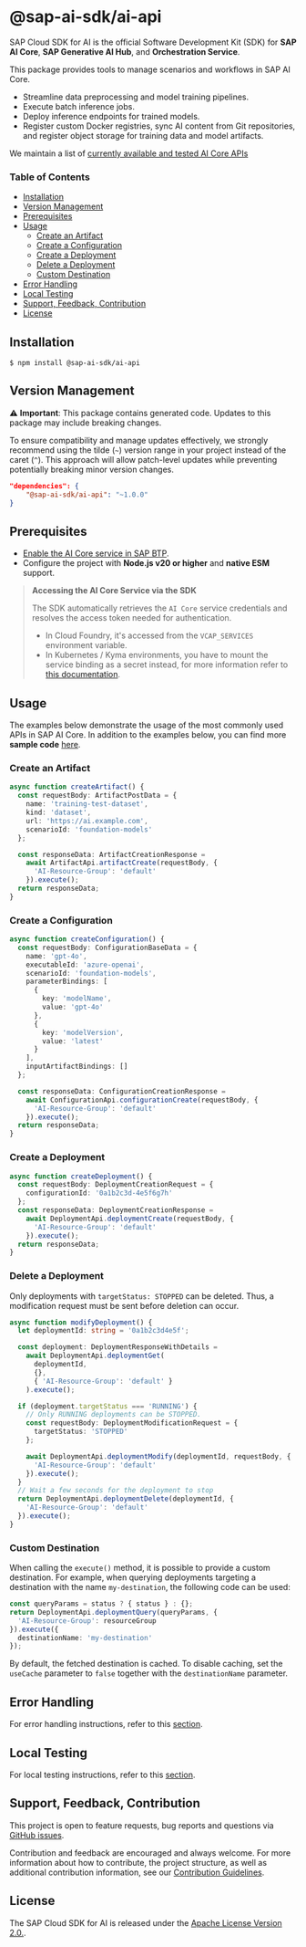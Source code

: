 # @sap-ai-sdk/ai-api

SAP Cloud SDK for AI is the official Software Development Kit (SDK) for **SAP AI Core**, **SAP Generative AI Hub**, and **Orchestration Service**.

This package provides tools to manage scenarios and workflows in SAP AI Core.

- Streamline data preprocessing and model training pipelines.
- Execute batch inference jobs.
- Deploy inference endpoints for trained models.
- Register custom Docker registries, sync AI content from Git repositories, and register object storage for training data and model artifacts.

We maintain a list of [currently available and tested AI Core APIs](https://github.com/SAP/ai-sdk-js/blob/main/docs/list-tested-APIs.md)

### Table of Contents

- [Installation](#installation)
- [Version Management](#version-management)
- [Prerequisites](#prerequisites)
- [Usage](#usage)
  - [Create an Artifact](#create-an-artifact)
  - [Create a Configuration](#create-a-configuration)
  - [Create a Deployment](#create-a-deployment)
  - [Delete a Deployment](#delete-a-deployment)
  - [Custom Destination](#custom-destination)
- [Error Handling](#error-handling)
- [Local Testing](#local-testing)
- [Support, Feedback, Contribution](#support-feedback-contribution)
- [License](#license)

## Installation

```
$ npm install @sap-ai-sdk/ai-api
```

## Version Management

⚠️ **Important**: This package contains generated code.
Updates to this package may include breaking changes.

To ensure compatibility and manage updates effectively, we strongly recommend using the tilde (`~`) version range in your project instead of the caret (`^`). This approach will allow patch-level updates while preventing potentially breaking minor version changes.

```JSON
"dependencies": {
    "@sap-ai-sdk/ai-api": "~1.0.0"
}
```

## Prerequisites

- [Enable the AI Core service in SAP BTP](https://help.sap.com/docs/sap-ai-core/sap-ai-core-service-guide/initial-setup).
- Configure the project with **Node.js v20 or higher** and **native ESM** support.

> **Accessing the AI Core Service via the SDK**
>
> The SDK automatically retrieves the `AI Core` service credentials and resolves the access token needed for authentication.
>
> - In Cloud Foundry, it's accessed from the `VCAP_SERVICES` environment variable.
> - In Kubernetes / Kyma environments, you have to mount the service binding as a secret instead, for more information refer to [this documentation](https://www.npmjs.com/package/@sap/xsenv#usage-in-kubernetes).

## Usage

The examples below demonstrate the usage of the most commonly used APIs in SAP AI Core.
In addition to the examples below, you can find more **sample code** [here](https://github.com/SAP/ai-sdk-js/blob/main/sample-code/src/ai-api).

### Create an Artifact

```ts
async function createArtifact() {
  const requestBody: ArtifactPostData = {
    name: 'training-test-dataset',
    kind: 'dataset',
    url: 'https://ai.example.com',
    scenarioId: 'foundation-models'
  };

  const responseData: ArtifactCreationResponse =
    await ArtifactApi.artifactCreate(requestBody, {
      'AI-Resource-Group': 'default'
    }).execute();
  return responseData;
}
```

### Create a Configuration

```ts
async function createConfiguration() {
  const requestBody: ConfigurationBaseData = {
    name: 'gpt-4o',
    executableId: 'azure-openai',
    scenarioId: 'foundation-models',
    parameterBindings: [
      {
        key: 'modelName',
        value: 'gpt-4o'
      },
      {
        key: 'modelVersion',
        value: 'latest'
      }
    ],
    inputArtifactBindings: []
  };

  const responseData: ConfigurationCreationResponse =
    await ConfigurationApi.configurationCreate(requestBody, {
      'AI-Resource-Group': 'default'
    }).execute();
  return responseData;
}
```

### Create a Deployment

```ts
async function createDeployment() {
  const requestBody: DeploymentCreationRequest = {
    configurationId: '0a1b2c3d-4e5f6g7h'
  };
  const responseData: DeploymentCreationResponse =
    await DeploymentApi.deploymentCreate(requestBody, {
      'AI-Resource-Group': 'default'
    }).execute();
  return responseData;
}
```

### Delete a Deployment

Only deployments with `targetStatus: STOPPED` can be deleted.
Thus, a modification request must be sent before deletion can occur.

```ts
async function modifyDeployment() {
  let deploymentId: string = '0a1b2c3d4e5f';

  const deployment: DeploymentResponseWithDetails =
    await DeploymentApi.deploymentGet(
      deploymentId,
      {},
      { 'AI-Resource-Group': 'default' }
    ).execute();

  if (deployment.targetStatus === 'RUNNING') {
    // Only RUNNING deployments can be STOPPED.
    const requestBody: DeploymentModificationRequest = {
      targetStatus: 'STOPPED'
    };

    await DeploymentApi.deploymentModify(deploymentId, requestBody, {
      'AI-Resource-Group': 'default'
    }).execute();
  }
  // Wait a few seconds for the deployment to stop
  return DeploymentApi.deploymentDelete(deploymentId, {
    'AI-Resource-Group': 'default'
  }).execute();
}
```

### Custom Destination

When calling the `execute()` method, it is possible to provide a custom destination.
For example, when querying deployments targeting a destination with the name `my-destination`, the following code can be used:

```ts
const queryParams = status ? { status } : {};
return DeploymentApi.deploymentQuery(queryParams, {
  'AI-Resource-Group': resourceGroup
}).execute({
  destinationName: 'my-destination'
});
```

By default, the fetched destination is cached.
To disable caching, set the `useCache` parameter to `false` together with the `destinationName` parameter.

## Error Handling

For error handling instructions, refer to this [section](https://github.com/SAP/ai-sdk-js/blob/main/README.md#error-handling).

## Local Testing

For local testing instructions, refer to this [section](https://github.com/SAP/ai-sdk-js/blob/main/README.md#local-testing).

## Support, Feedback, Contribution

This project is open to feature requests, bug reports and questions via [GitHub issues](https://github.com/SAP/ai-sdk-js/issues).

Contribution and feedback are encouraged and always welcome.
For more information about how to contribute, the project structure, as well as additional contribution information, see our [Contribution Guidelines](https://github.com/SAP/ai-sdk-js/blob/main/CONTRIBUTING.md).

## License

The SAP Cloud SDK for AI is released under the [Apache License Version 2.0.](http://www.apache.org/licenses/).

```

```

